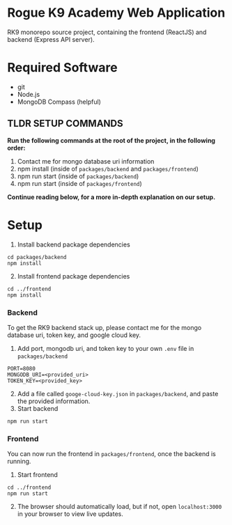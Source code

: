 # Rogue K9 Academy Web Application

RK9 monorepo source project, containing the frontend (ReactJS) and backend (Express API server).

# Required Software
- git
- Node.js
- MongoDB Compass (helpful)

## TLDR SETUP COMMANDS
**Run the following commands at the root of the project, in the following order:**
1) Contact me for mongo database uri information
2) npm install (inside of `packages/backend` and `packages/frontend`)
3) npm run start (inside of `packages/backend`)
4) npm run start (inside of `packages/frontend`)

**Continue reading below, for a more in-depth explanation on our setup.**

# Setup
1) Install backend package dependencies
```
cd packages/backend
npm install
```
2) Install frontend package dependencies
```
cd ../frontend
npm install
```

### Backend 
To get the RK9 backend stack up, please contact me for the mongo database uri, token key, and google cloud key.

1) Add port, mongodb uri, and token key to your own `.env` file in `packages/backend`
```
PORT=8080
MONGODB_URI=<provided_uri>
TOKEN_KEY=<provided_key>
```
2) Add a file called `googe-cloud-key.json` in `packages/backend`, and paste the provided information.
3) Start backend
```
npm run start
```

### Frontend
You can now run the frontend in `packages/frontend`, once the backend is running.

1. Start frontend
```
cd ../frontend
npm run start
```

2. The browser should automatically load, but if not, open `localhost:3000` in your browser to view live updates.
